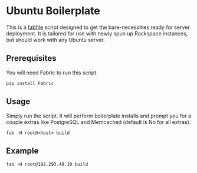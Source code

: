 # Ubuntu Boilerplate

This is a [fabfile][] script designed to get the bare-necessities ready for server
deployment.  It is tailored for use with newly spun up Rackspace instances, but should
work with any Ubuntu server.

## Prerequisites

You will need Fabric to run this script.

```console
pip install Fabric
```

## Usage

Simply run the script.  It will perform boilerplate installs and prompt you for a couple
extras like PostgreSQL and Memcached (default is No for all extras).

```console
fab -H root@<host> build
```

## Example

```console
fab -H root@192.293.48.10 build
```


[fabfile]: http://docs.fabfile.org/en/latest/
